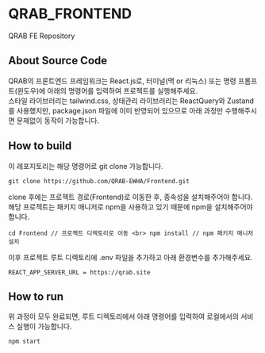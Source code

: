 <!-- Template for PROJECT REPORT of CapstoneDesign 2024-2H, initially written by khyoo -->
<!-- 본 파일은 2024년도 컴공 졸업프로젝트의 <1차보고서> 작성을 위한 기본 양식입니다. -->
<!-- 아래에 "*"..."*" 표시는 italic체로 출력하기 위해서 사용한 것입니다. -->
<!-- "내용"에 해당하는 부분을 지우고, 여러분 과제의 내용을 작성해 주세요. -->

# QRAB_FRONTEND

QRAB FE Repository

## About Source Code

QRAB의 프론트엔드 프레임워크는 React.js로, 터미널(맥 or 리눅스) 또는 명령 프롬프트(윈도우)에 아래의 명령어를 입력하여 프로젝트를 실행해주세요. <br>
스타일 라이브러리는 tailwind.css, 상태관리 라이브러리는 ReactQuery와 Zustand를 사용했지만, package.json 파일에 이미 반영되어 있으므로 아래 과정만 수행해주시면 문제없이 동작이 가능합니다.

## How to build

이 레포지토리는 해당 명령어로 git clone 가능합니다.

`git clone https://github.com/QRAB-EWHA/Frontend.git`

clone 후에는 프로젝트 경로(Frontend)로 이동한 후, 종속성을 설치해주어야 합니다. 해당 프로젝트는 패키지 매니저로 npm을 사용하고 있기 때문에 npm을 설치해주어야 합니다.

``
cd Frontend // 프로젝트 디렉토리로 이동 <br>
npm install // npm 패키지 매니저 설치
``

이후 프로젝트 루트 디렉토리에 .env 파일을 추가하고 아래 환경변수를 추가해주세요.

`REACT_APP_SERVER_URL = https://qrab.site`

## How to run

위 과정이 모두 완료되면, 루트 디렉토리에서 아래 명령어를 입력하여 로컬에서의 서비스 실행이 가능합니다.

`npm start`

